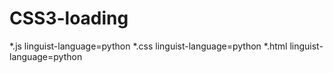 ﻿# CSS3-loading
 *.js linguist-language=python
   *.css linguist-language=python
   *.html linguist-language=python
